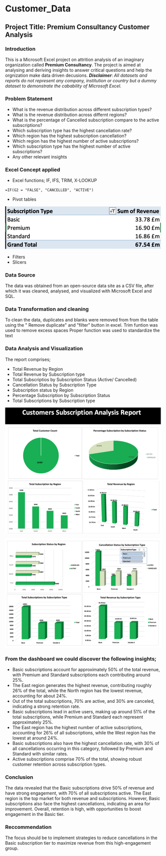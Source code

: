 # Customer_Data
## Project Title: Premium Consultancy Customer Analysis

### Introduction
This is a Microsoft Excel project on attrition analysis of an imaginary organization called **Premium Consultancy**. 
The project is aimed at analysing and deriving insights to answer critical questions and help the orgnization make data driven decusions.
**_Disclaimer_**: _All datasets and reports do not represent any company, institution or country but a dummy dataset to demonstrate the cabability of Microsoft  Excel._

### Problem Statement
- What is the revenue distribution across different subscription types?
- What is the revenue distribution across differnt regions?
- What is the percentage of Cancelled subscription compare to the active subscriptions?
- Which subscription type has the highest cancellation rate?
- Which region has the highest subscription cancellation?
- Which region has the highest number of active subscriptions?
- Which subscription type has the highest number of active subscriptions?
- Any other relevant insights

### Excel Concept applied
- Excel functions; IF, IFS, TRIM, X-LOOKUP
```excel
=IF(G2 = "FALSE", "CANCELLED", "ACTIVE")
```
- Pivot tables

![](PV_01.png)

- Filters
- Slicers

### Data Source
The data was obtained from an open-source data site as a CSV file, after which it was cleaned, analysed, and visualized with Microsoft Excel and SQL.

### Data Transformation and cleaning
To clean the data, duplicates and blanks were removed from from the table using the " Remove duplicate" and "filter" button in excel.
Trim funtion was used to remove excess spaces
Proper function was used to standardize the text

### Data Analysis and Visualization
The report comprises;
- Total Revenue by Region
- Total Revenue by Subscription type
- Total Subscriptios by Subscription Status (Active/ Cancelled)
- Cancellation Status by Subscription Type
- Subscription status by Region
- Percentage Subscription by Subscription Status
- Total Subscriptions by Subscription type

![](Cus_1.png)

![](Cus_2.png)

### From the dashboard we could discover the following insights;

- Basic subscriptions account for approximately 50% of the total revenue, with Premium and Standard subscriptions each contributing around 25%.
- The East region generates the highest revenue, contributing roughly 26% of the total, while the North region has the lowest revenue, accounting for about 24%.
- Out of the total subscriptions, 70% are active, and 30% are canceled, indicating a strong retention rate.
- Basic subscriptions lead in active users, making up around 51% of the total subscriptions, while Premium and Standard each represent approximately 25%.
- The East region has the highest number of active subscriptions, accounting for 26% of all subscriptions, while the West region has the lowest at around 24%.
- Basic subscriptions also have the highest cancellation rate, with 30% of all cancellations occurring in this category, followed by Premium and Standard with similar rates.
- Active subscriptions comprise 70% of the total, showing robust customer retention across subscription types.

### Conclusion
The data revealed that the Basic subscriptions drive 50% of revenue and have strong engagement, with 70% of all subscriptions active. The East region is the top market for both revenue and subscriptions. However, Basic subscriptions also face the highest cancellations, indicating an area for improvement. Overall, retention is high, with opportunities to boost engagement in the Basic tier. 

### Reccommendation
The focus should be to implement strategies to reduce cancellations in the Basic subscription tier to maximize revenue from this high-engagement group.


